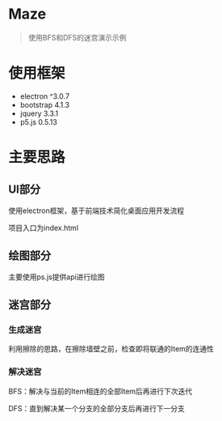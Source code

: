 # Maze

> 使用BFS和DFS的迷宫演示示例

# 使用框架
+ electron ^3.0.7
+ bootstrap 4.1.3
+ jquery 3.3.1
+ p5.js 0.5.13

# 主要思路

## UI部分

使用electron框架，基于前端技术简化桌面应用开发流程

项目入口为index.html

## 绘图部分

主要使用ps.js提供api进行绘图

## 迷宫部分

### 生成迷宫

利用擦除的思路，在擦除墙壁之前，检查即将联通的Item的连通性

### 解决迷宫

BFS：解决与当前的Item相连的全部Item后再进行下次迭代

DFS：直到解决某一个分支的全部分支后再进行下一分支
